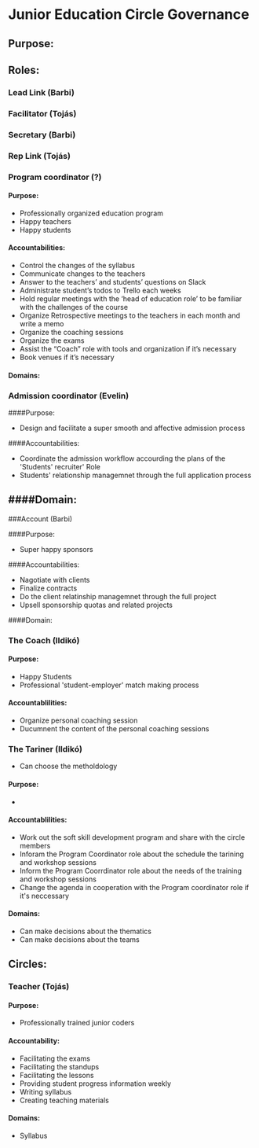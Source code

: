 # Junior Education Circle Governance

## Purpose:

## Roles:

### Lead Link (Barbi)
### Facilitator (Tojás)
### Secretary (Barbi)
### Rep Link (Tojás)

### Program coordinator (?)

#### Purpose: 
- Professionally organized education program
- Happy teachers
- Happy students

#### Accountabilities:

- Control the changes of the syllabus
- Communicate changes to the teachers
- Answer to the teachers’ and students’ questions on Slack
- Administrate student’s todos to Trello each weeks
- Hold regular meetings with the ‘head of education role’ to be familiar with the challenges of the course
- Organize Retrospective meetings to the teachers in each month and write a memo
- Organize the coaching sessions
- Organize the exams
- Assist the “Coach” role with tools and organization if it’s necessary
- Book venues if it’s necessary

#### Domains:

### Admission coordinator (Evelin)

####Purpose: 
- Design and facilitate a super smooth and affective admission process

####Accountabilities: 
- Coordinate the admission workflow accourding the  plans of the 'Students' recruiter' Role
- Students' relationship managemnet through the full application process

####Domain: 
- 

###Account (Barbi)

####Purpose:
- Super happy sponsors

####Accountabilities: 
- Nagotiate with clients
- Finalize contracts
- Do the client relatinship managemnet through the full project
- Upsell sponsorship quotas and related projects

####Domain: 

### The Coach (Ildikó)

#### Purpose:
- Happy Students
-  Professional 'student-employer' match making process

#### Accountablilities:
- Organize personal coaching session
- Ducumnent the content of the personal coaching sessions

### The Tariner (Ildikó)
- Can choose the metholdology

#### Purpose:
- 

#### Accountablilities:

- Work out the soft skill development program and share with the circle members
- Inforam the Program Coordinator role about the schedule the tarining and workshop sessions
- Inform the Program Coorrdinator role about the needs of the training and workshop sessions
- Change the agenda in cooperation with the Program coordinator role if it's neccessary 

#### Domains:
- Can make decisions about the thematics
- Can make decisions about the teams


## Circles:
### Teacher (Tojás)

#### Purpose:
- Professionally trained junior coders

#### Accountability:
- Facilitating the exams
- Facilitating the standups
- Facilitating the lessons
- Providing student progress information weekly
- Writing syllabus
- Creating teaching materials

#### Domains:
- Syllabus 

